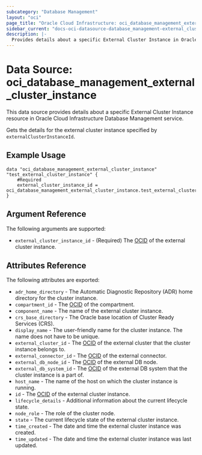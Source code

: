```yaml
---
subcategory: "Database Management"
layout: "oci"
page_title: "Oracle Cloud Infrastructure: oci_database_management_external_cluster_instance"
sidebar_current: "docs-oci-datasource-database_management-external_cluster_instance"
description: |-
  Provides details about a specific External Cluster Instance in Oracle Cloud Infrastructure Database Management service
---
```


# Data Source: oci_database_management_external_cluster_instance
This data source provides details about a specific External Cluster Instance resource in Oracle Cloud Infrastructure Database Management service.

Gets the details for the external cluster instance specified by `externalClusterInstanceId`.


## Example Usage

```hcl
data "oci_database_management_external_cluster_instance" "test_external_cluster_instance" {
	#Required
	external_cluster_instance_id = oci_database_management_external_cluster_instance.test_external_cluster_instance.id
}
```

## Argument Reference

The following arguments are supported:

* `external_cluster_instance_id` - (Required) The [OCID](https://docs.cloud.oracle.com/iaas/Content/General/Concepts/identifiers.htm) of the external cluster instance.


## Attributes Reference

The following attributes are exported:

* `adr_home_directory` - The Automatic Diagnostic Repository (ADR) home directory for the cluster instance.
* `compartment_id` - The [OCID](https://docs.cloud.oracle.com/iaas/Content/General/Concepts/identifiers.htm) of the compartment.
* `component_name` - The name of the external cluster instance.
* `crs_base_directory` - The Oracle base location of Cluster Ready Services (CRS).
* `display_name` - The user-friendly name for the cluster instance. The name does not have to be unique.
* `external_cluster_id` - The [OCID](https://docs.cloud.oracle.com/iaas/Content/General/Concepts/identifiers.htm) of the external cluster that the cluster instance belongs to.
* `external_connector_id` - The [OCID](https://docs.cloud.oracle.com/iaas/Content/General/Concepts/identifiers.htm) of the external connector.
* `external_db_node_id` - The [OCID](https://docs.cloud.oracle.com/iaas/Content/General/Concepts/identifiers.htm) of the external DB node.
* `external_db_system_id` - The [OCID](https://docs.cloud.oracle.com/iaas/Content/General/Concepts/identifiers.htm) of the external DB system that the cluster instance is a part of.
* `host_name` - The name of the host on which the cluster instance is running.
* `id` - The [OCID](https://docs.cloud.oracle.com/iaas/Content/General/Concepts/identifiers.htm) of the external cluster instance.
* `lifecycle_details` - Additional information about the current lifecycle state.
* `node_role` - The role of the cluster node.
* `state` - The current lifecycle state of the external cluster instance.
* `time_created` - The date and time the external cluster instance was created.
* `time_updated` - The date and time the external cluster instance was last updated.

